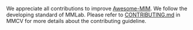 We appreciate all contributions to improve [Awesome-MIM](https://github.com/Lupin1998/Awesome-MIM). We follow the developing standard of MMLab. Please refer to [CONTRIBUTING.md](https://github.com/open-mmlab/mmcv/blob/master/CONTRIBUTING.md) in MMCV for more details about the contributing guideline.